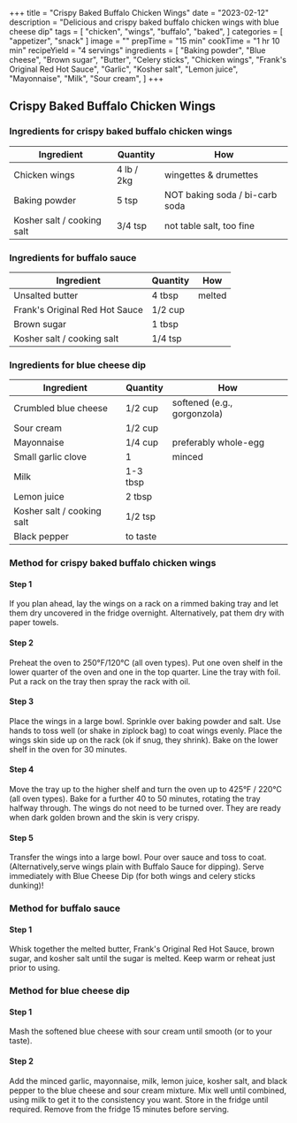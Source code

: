 +++
title = "Crispy Baked Buffalo Chicken Wings"
date = "2023-02-12"
description = "Delicious and crispy baked buffalo chicken wings with blue cheese dip"
tags = [
    "chicken",
    "wings",
    "buffalo",
    "baked",
]
categories = [
    "appetizer",
    "snack"
]
image = ""
prepTime = "15 min"
cookTime = "1 hr 10 min"
recipeYield = "4 servings"
ingredients = [
    "Baking powder",
    "Blue cheese",
    "Brown sugar",
    "Butter",
    "Celery sticks",
    "Chicken wings",
    "Frank's Original Red Hot Sauce",
    "Garlic",
    "Kosher salt",
    "Lemon juice",
    "Mayonnaise",
    "Milk",
    "Sour cream",
]
+++

## Crispy Baked Buffalo Chicken Wings

### Ingredients for crispy baked buffalo chicken wings
Ingredient | Quantity | How
---|---|---
Chicken wings | 4 lb / 2kg | wingettes & drumettes
Baking powder | 5 tsp | NOT baking soda / bi-carb soda
Kosher salt / cooking salt | 3/4 tsp | not table salt, too fine

### Ingredients for buffalo sauce
Ingredient | Quantity | How
---|---|---
Unsalted butter | 4 tbsp | melted
Frank's Original Red Hot Sauce | 1/2 cup | 
Brown sugar | 1 tbsp | 
Kosher salt / cooking salt | 1/4 tsp | 

### Ingredients for blue cheese dip
Ingredient | Quantity | How
---|---|---
Crumbled blue cheese | 1/2 cup | softened (e.g., gorgonzola)
Sour cream | 1/2 cup | 
Mayonnaise | 1/4 cup | preferably whole-egg
Small garlic clove | 1 | minced
Milk | 1-3 tbsp | 
Lemon juice | 2 tbsp | 
Kosher salt / cooking salt | 1/2 tsp | 
Black pepper | to taste | 


### Method for crispy baked buffalo chicken wings

#### Step 1
If you plan ahead, lay the wings on a rack on a rimmed baking tray and let them dry uncovered in the fridge overnight. Alternatively, pat them dry with paper towels.

#### Step 2
Preheat the oven to 250°F/120°C (all oven types). Put one oven shelf in the lower quarter of the oven and one in the top quarter. Line the tray with foil. Put a rack on the tray then spray the rack with oil.

#### Step 3
Place the wings in a large bowl. Sprinkle over baking powder and salt. Use hands to toss well (or shake in ziplock bag) to coat wings evenly. Place the wings skin side up on the rack (ok if snug, they shrink). Bake on the lower shelf in the oven for 30 minutes.

#### Step 4
Move the tray up to the higher shelf and turn the oven up to 425°F / 220°C (all oven types). Bake for a further 40 to 50 minutes, rotating the tray halfway through. The wings do not need to be turned over. They are ready when dark golden brown and the skin is very crispy.

#### Step 5
Transfer the wings into a large bowl. Pour over sauce and toss to coat. (Alternatively,serve wings plain with Buffalo Sauce for dipping).
Serve immediately with Blue Cheese Dip (for both wings and celery sticks dunking)!

### Method for buffalo sauce

#### Step 1
Whisk together the melted butter, Frank's Original Red Hot Sauce, brown sugar, and kosher salt until the sugar is melted. Keep warm or reheat just prior to using.

### Method for blue cheese dip

#### Step 1
Mash the softened blue cheese with sour cream until smooth (or to your taste).

#### Step 2
Add the minced garlic, mayonnaise, milk, lemon juice, kosher salt, and black pepper to the blue cheese and sour cream mixture. Mix well until combined, using milk to get it to the consistency you want. Store in the fridge until required. Remove from the fridge 15 minutes before serving.